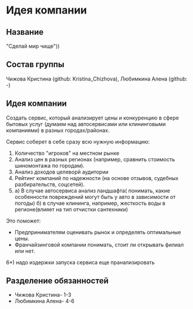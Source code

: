 # Идея компании
## Название
"Сделай мир чище"))

## Состав группы

Чижова Кристина (github: Kristina_Chizhova), Любимкина Алена (github: -)

## Идея компании

Создать сервис, который анализирует цены и конкуренцию в сфере бытовых услуг
(думаем над автосервисами или клининговыми компаниями) в разных городах/районах.

Сервис соберет в себе сразу всю нужную информацию: 
1. Количество "игроков" на местном рынке
2. Анализ цен в разных регионах (например, сравнить стоимость шиномонтажа по городам). 
3. Анализ доходов целеворй аудитории
4. Рейтинг компаний по надежности (на основе отзывов, судебных разбирательств, соцсетей).
5. а) В случае автосервиса анализ ландшафта( понимать, какие особенности повреждений могут быть у авто в зависимости от погоды)
   б) в случае клининга, например,  жесткость воды в регионе(влияет на тип отчистки сантехники)


Это поможет:
- Предпринимателям оценивать рынок и определять оптимальные цены.
- Франчайзинговой компании понимать, стоит ли открывать филиал или нет.

6*) надо издержки запуска сервиса еще пранализировать
## Разделение обязанностей

- Чижова Кристина- 1-3
- Любимкина Алена- 4-6 
